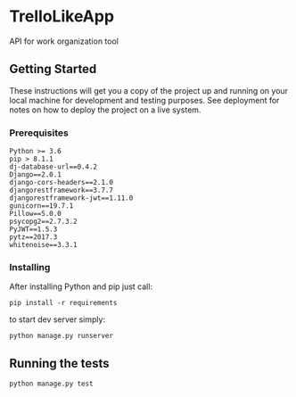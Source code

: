 # TrelloLikeApp

API for work organization tool

## Getting Started

These instructions will get you a copy of the project up and running on your local machine for development and testing purposes. See deployment for notes on how to deploy the project on a live system.

### Prerequisites

```
Python >= 3.6
pip > 8.1.1
dj-database-url==0.4.2
Django==2.0.1
django-cors-headers==2.1.0
djangorestframework==3.7.7
djangorestframework-jwt==1.11.0
gunicorn==19.7.1
Pillow==5.0.0
psycopg2==2.7.3.2
PyJWT==1.5.3
pytz==2017.3
whitenoise==3.3.1

```

### Installing

After installing Python and pip just call:

```
pip install -r requirements
```

to start dev server simply:

```
python manage.py runserver
```


## Running the tests

```
python manage.py test
```
